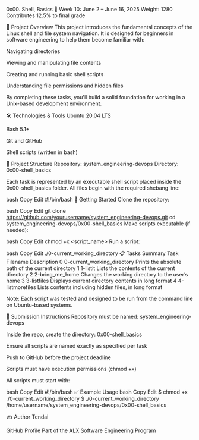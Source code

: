 0x00. Shell, Basics
📅 Week 10: June 2 – June 16, 2025
Weight: 1280
Contributes 12.5% to final grade

📘 Project Overview
This project introduces the fundamental concepts of the Linux shell and file system navigation. It is designed for beginners in software engineering to help them become familiar with:

Navigating directories

Viewing and manipulating file contents

Creating and running basic shell scripts

Understanding file permissions and hidden files

By completing these tasks, you'll build a solid foundation for working in a Unix-based development environment.

🛠️ Technologies & Tools
Ubuntu 20.04 LTS

Bash 5.1+

Git and GitHub

Shell scripts (written in bash)

📂 Project Structure
Repository: system_engineering-devops
Directory: 0x00-shell_basics

Each task is represented by an executable shell script placed inside the 0x00-shell_basics folder. All files begin with the required shebang line:

bash
Copy
Edit
#!/bin/bash
🚀 Getting Started
Clone the repository:

bash
Copy
Edit
git clone https://github.com/yourusername/system_engineering-devops.git
cd system_engineering-devops/0x00-shell_basics
Make scripts executable (if needed):

bash
Copy
Edit
chmod +x <script_name>
Run a script:

bash
Copy
Edit
./0-current_working_directory
📋 Tasks Summary
Task	Filename	Description
0	0-current_working_directory	Prints the absolute path of the current directory
1	1-listit	Lists the contents of the current directory
2	2-bring_me_home	Changes the working directory to the user’s home
3	3-listfiles	Displays current directory contents in long format
4	4-listmorefiles	Lists contents including hidden files, in long format

Note: Each script was tested and designed to be run from the command line on Ubuntu-based systems.

📌 Submission Instructions
Repository must be named: system_engineering-devops

Inside the repo, create the directory: 0x00-shell_basics

Ensure all scripts are named exactly as specified per task

Push to GitHub before the project deadline

Scripts must have execution permissions (chmod +x)

All scripts must start with:

bash
Copy
Edit
#!/bin/bash
✅ Example Usage
bash
Copy
Edit
$ chmod +x ./0-current_working_directory
$ ./0-current_working_directory
/home/username/system_engineering-devops/0x00-shell_basics

✍️ Author
Tendai

GitHub Profile
Part of the ALX Software Engineering Program